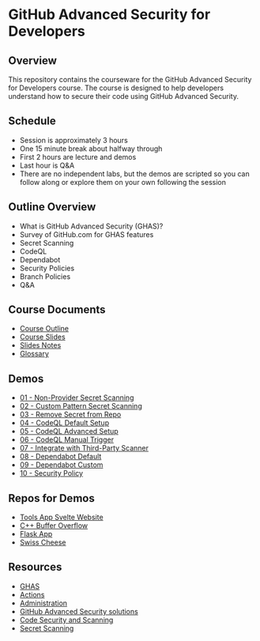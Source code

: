 # GitHub Advanced Security for Developers

## Overview

This repository contains the courseware for the GitHub Advanced Security for Developers course. The course is designed to help developers understand how to secure their code using GitHub Advanced Security.

## Schedule

- Session is approximately 3 hours
- One 15 minute break about halfway through
- First 2 hours are lecture and demos
- Last hour is Q&A
- There are no independent labs, but the demos are scripted so you can follow along or explore them on your own following the session

## Outline Overview

- What is GitHub Advanced Security (GHAS)?
- Survey of GitHub.com for GHAS features
- Secret Scanning
- CodeQL
- Dependabot
- Security Policies
- Branch Policies
- Q&A

## Course Documents

- [Course Outline](./docs/GitHubAdvancedSecurityDeveloperTrainingOutline.pdf)
- [Course Slides](./docs/GitHubAdvancedSecurityDeveloperTrainingSlides.pdf)
- [Slides Notes](./docs/slides_notes.md)
- [Glossary](./docs/glossary.md)

## Demos

- [01 - Non-Provider Secret Scanning](./demos/01_non-provider-secret-scanning.md)
- [02 - Custom Pattern Secret Scanning](./demos/02_custom-pattern-secret-scanning.md)
- [03 - Remove Secret from Repo](./demos/03_remove-secret-from-repo.md)
- [04 - CodeQL Default Setup](./demos/04_codeql_default_setup.md)
- [05 - CodeQL Advanced Setup](./demos/05_codeql_advanced_setup.md)
- [06 - CodeQL Manual Trigger](./demos/06_codeql_manual_trigger.md)
- [07 - Integrate with Third-Party Scanner](./demos/07_integrate_with_third_party_scanner.md)
- [08 - Dependabot Default](./demos/08_dependabot_default.md)
- [09 - Dependabot Custom](./demos/09_dependabot_custom.md)
- [10 - Security Policy](./demos/10_security_policy.md)

## Repos for Demos

- [Tools App Svelte Website](https://github.com/ewg-atmosera/toolsapp-svelte-website)
- [C++ Buffer Overflow](https://github.com/ewg-atmosera/buffer-overflow-cpp)
- [Flask App](https://github.com/ewg-atmosera/flask_app)
- [Swiss Cheese](https://github.com/ewg-atmosera/swiss-cheese)

## Resources

- [GHAS](https://learn.microsoft.com/en-us/users/githubtraining/collections/rqymc6yw8q5rey)
- [Actions](https://learn.microsoft.com/en-us/collections/n5p4a5z7keznp5)
- [Administration](https://learn.microsoft.com/en-us/collections/mom7u1gzjdxw03)
- [GitHub Advanced Security solutions](https://github.com/advanced-security/)
- [Code Security and Scanning](https://docs.github.com/en/code-security/code-scanning/)
- [Secret Scanning](https://docs.github.com/en/code-security/secret-scanning/)
